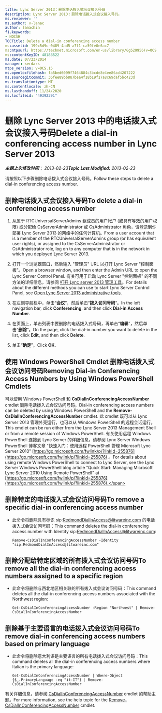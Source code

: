 ```yaml
---
title: Lync Server 2013：删除电话拨入式会议接入号码
description: Lync Server 2013：删除电话拨入式会议接入号码。
ms.reviewer: ''
ms.author: v-lanac
author: lanachin
f1.keywords:
- NOCSH
TOCTitle: Delete a dial-in conferencing access number
ms:assetid: 199c5d9c-0489-4ad5-a7f1-ca59fe0e6ac7
ms:mtpsurl: https://technet.microsoft.com/en-us/library/Gg520956(v=OCS.15)
ms:contentKeyID: 48183522
ms.date: 07/23/2014
manager: serdars
mtps_version: v=OCS.15
ms.openlocfilehash: fa5bed6099f7464884c3bcde8e4ee86ad4207222
ms.sourcegitcommit: 36fee89bb887bea4f18b19f17a8c69daf5bc423d
ms.translationtype: MT
ms.contentlocale: zh-CN
ms.lasthandoff: 11/24/2020
ms.locfileid: "49392391"
---
```

# <a name="delete-a-dial-in-conferencing-access-number-in-lync-server-2013"></a><span data-ttu-id="7f536-103">删除 Lync Server 2013 中的电话拨入式会议接入号码</span><span class="sxs-lookup"><span data-stu-id="7f536-103">Delete a dial-in conferencing access number in Lync Server 2013</span></span>

<div data-xmlns="http://www.w3.org/1999/xhtml">

<div class="topic" data-xmlns="http://www.w3.org/1999/xhtml" data-msxsl="urn:schemas-microsoft-com:xslt" data-cs="https://msdn.microsoft.com/">

<div data-asp="https://msdn2.microsoft.com/asp">



</div>

<div id="mainSection">

<div id="mainBody"><span data-ttu-id="7f536-104">

<span> </span></span><span class="sxs-lookup"><span data-stu-id="7f536-104">

<span> </span></span></span>

<span data-ttu-id="7f536-105">_**主题上次修改时间：** 2013-02-23_</span><span class="sxs-lookup"><span data-stu-id="7f536-105">_**Topic Last Modified:** 2013-02-23_</span></span>

<span data-ttu-id="7f536-106">请按照以下步骤删除电话拨入式会议接入号码。</span><span class="sxs-lookup"><span data-stu-id="7f536-106">Follow these steps to delete a dial-in conferencing access number.</span></span>

<div>

## <a name="to-delete-a-dial-in-conferencing-access-number"></a><span data-ttu-id="7f536-107">删除电话拨入式会议接入号码</span><span class="sxs-lookup"><span data-stu-id="7f536-107">To delete a dial-in conferencing access number</span></span>

1.  <span data-ttu-id="7f536-108">从属于 RTCUniversalServerAdmins 组成员的用户帐户 (或具有等效的用户权限) 或分配给 CsServerAdministrator 或 CsAdministrator 角色，请登录到你部署 Lync Server 2013 的网络中的任何计算机。</span><span class="sxs-lookup"><span data-stu-id="7f536-108">From a user account that is a member of the RTCUniversalServerAdmins group (or has equivalent user rights), or assigned to the CsServerAdministrator or CsAdministrator role, log on to any computer that is in the network in which you deployed Lync Server 2013.</span></span>

2.  <span data-ttu-id="7f536-109">打开一个浏览器窗口，然后输入 "管理员" URL 以打开 Lync Server "控制面板"。</span><span class="sxs-lookup"><span data-stu-id="7f536-109">Open a browser window, and then enter the Admin URL to open the Lync Server Control Panel.</span></span> <span data-ttu-id="7f536-110">有关可用于启动 Lync Server "控制面板" 的不同方法的详细信息，请参阅 [打开 Lync server 2013 管理工具](lync-server-2013-open-lync-server-administrative-tools.md)。</span><span class="sxs-lookup"><span data-stu-id="7f536-110">For details about the different methods you can use to start Lync Server Control Panel, see [Open Lync Server 2013 administrative tools](lync-server-2013-open-lync-server-administrative-tools.md).</span></span>

3.  <span data-ttu-id="7f536-111">在左侧导航栏中，单击“**会议**”，然后单击“**拨入访问号码**”。</span><span class="sxs-lookup"><span data-stu-id="7f536-111">In the left navigation bar, click **Conferencing**, and then click **Dial-in Access Number**.</span></span>

4.  <span data-ttu-id="7f536-112">在页面上，单击列表中要删除的电话拨入式号码，再单击“**编辑**”，然后单击“**删除**”。</span><span class="sxs-lookup"><span data-stu-id="7f536-112">On the page, click the dial-in number you want to delete in the list, click **Edit**, and then click **Delete**.</span></span>

5.  <span data-ttu-id="7f536-113">单击“**确定**”。</span><span class="sxs-lookup"><span data-stu-id="7f536-113">Click **OK**.</span></span>

</div>

<div>

## <a name="removing-dial-in-conferencing-access-numbers-by-using-windows-powershell-cmdlets"></a><span data-ttu-id="7f536-114">使用 Windows PowerShell Cmdlet 删除电话拨入式会议访问号码</span><span class="sxs-lookup"><span data-stu-id="7f536-114">Removing Dial-in Conferencing Access Numbers by Using Windows PowerShell Cmdlets</span></span>

<span data-ttu-id="7f536-115">可以使用 Windows PowerShell 和 **CsDialInConferencingAccessNumber** cmdlet 删除电话拨入式会议访问号码。</span><span class="sxs-lookup"><span data-stu-id="7f536-115">Dial-in conferencing access numbers can be deleted by using Windows PowerShell and the **Remove-CsDialInConferencingAccessNumber** cmdlet.</span></span> <span data-ttu-id="7f536-116">此 cmdlet 既可以从 Lync Server 2013 管理外壳运行，也可以从 Windows PowerShell 的远程会话运行。</span><span class="sxs-lookup"><span data-stu-id="7f536-116">This cmdlet can be run either from the Lync Server 2013 Management Shell or from a remote session of Windows PowerShell.</span></span> <span data-ttu-id="7f536-117">有关使用远程 Windows PowerShell 连接到 Lync Server 的详细信息，请参阅 Lync Server Windows PowerShell 博客文章 "快速入门：使用远程 PowerShell 管理 Microsoft Lync Server 2010" [https://go.microsoft.com/fwlink/p/?linkId=255876](https://go.microsoft.com/fwlink/p/?linkid=255876) 。</span><span class="sxs-lookup"><span data-stu-id="7f536-117">For details about using remote Windows PowerShell to connect to Lync Server, see the Lync Server Windows PowerShell blog article "Quick Start: Managing Microsoft Lync Server 2010 Using Remote PowerShell" at [https://go.microsoft.com/fwlink/p/?linkId=255876](https://go.microsoft.com/fwlink/p/?linkid=255876).</span></span>

<div>

## <a name="to-remove-a-specific-dial-in-conferencing-access-number"></a><span data-ttu-id="7f536-118">删除特定的电话拨入式会议访问号码</span><span class="sxs-lookup"><span data-stu-id="7f536-118">To remove a specific dial-in conferencing access number</span></span>

  - <span data-ttu-id="7f536-119">此命令将删除具有标识 sip:RedmondDialInAccess@litwareinc.com 的电话拨入式会议访问号码：</span><span class="sxs-lookup"><span data-stu-id="7f536-119">This command deletes the dial-in conferencing access number with Identity sip:RedmondDialInAccess@litwareinc.com:</span></span>
    
        Remove-CsDialInConferencingAccessNumber -Identity "sip:RedmondDialInAccess@litwareinc.com"

</div>

<div>

## <a name="to-remove-all-the-dial-in-conferencing-access-numbers-assigned-to-a-specific-region"></a><span data-ttu-id="7f536-120">删除分配给特定区域的所有拨入式会议访问号码</span><span class="sxs-lookup"><span data-stu-id="7f536-120">To remove all the dial-in conferencing access numbers assigned to a specific region</span></span>

  - <span data-ttu-id="7f536-121">此命令将删除与西北地区相关联的所有拨入式会议访问号码：</span><span class="sxs-lookup"><span data-stu-id="7f536-121">This command deletes all the dial-in conferencing access numbers associated with the Northwest region:</span></span>
    
        Get-CsDialInConferencingAccessNumber -Region "Northwest" | Remove-CsDialInConferencingAccessNumber

</div>

<div>

## <a name="to-remove-dial-in-conferencing-access-numbers-based-on-primary-language"></a><span data-ttu-id="7f536-122">删除基于主要语言的电话拨入式会议访问号码</span><span class="sxs-lookup"><span data-stu-id="7f536-122">To remove dial-in conferencing access numbers based on primary language</span></span>

  - <span data-ttu-id="7f536-123">此命令将删除意大利语是主要语言的所有电话拨入式会议访问号码：</span><span class="sxs-lookup"><span data-stu-id="7f536-123">This command deletes all the dial-in conferencing access numbers where Italian is the primary language:</span></span>
    
        Get-CsDialInConferencingAccessNumber | Where-Object {$_.PrimaryLanguage -eq "it-IT"} | Remove-CsDialInConferencingAccessNumber

</div>

<span data-ttu-id="7f536-124">有关详细信息，请参阅 [CsDialInConferencingAccessNumber](https://docs.microsoft.com/powershell/module/skype/Remove-CsDialInConferencingAccessNumber) cmdlet 的帮助主题。</span><span class="sxs-lookup"><span data-stu-id="7f536-124">For more information, see the help topic for the [Remove-CsDialInConferencingAccessNumber](https://docs.microsoft.com/powershell/module/skype/Remove-CsDialInConferencingAccessNumber) cmdlet.</span></span>

<span data-ttu-id="7f536-125"></div>

</div>

<span> </span>

</div>

</div>

</span><span class="sxs-lookup"><span data-stu-id="7f536-125"></div>

</div>

<span> </span>

</div>

</div>

</span></span></div>


